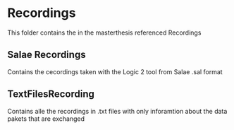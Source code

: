 # Recordings
This folder contains the in the masterthesis referenced Recordings

## Salae Recordings
Contains the cecordings taken with the Logic 2 tool from Salae
.sal format

## TextFilesRecording
Contains alle the recordings in .txt files with only inforamtion about the data pakets that are exchanged